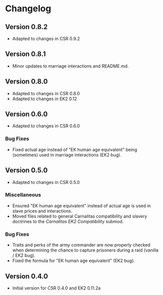 # Changelog

## Version 0.8.2

* Adapted to changes in CSR 0.9.2

## Version 0.8.1

* Minor updates to marriage interactions and README.md.

## Version 0.8.0

* Adapted to changes in CSR 0.8.0
* Adapted to changes in EK2 0.12

## Version 0.6.0

* Adapted to changes in CSR 0.6.0

### Bug Fixes

* Fixed actual age instead of "EK human age equivalent" being (sometimes) used in marriage interactions (EK2 bug).

## Version 0.5.0

* Adapted to changes in CSR 0.5.0

### Miscellaneous

* Ensured "EK human age equivalent" instead of actual age is used in slave prices and interactions.
* Moved files related to general Carnalitas compatibility and slavery doctrines to the *Carnalitas EK2 Compatibility* submod.

### Bug Fixes

* Traits and perks of the army commander are now properly checked when determining the chance to capture prisoners during a raid (vanilla / EK2 bug).
* Fixed the formula for "EK human age equivalent" (EK2 bug).

## Version 0.4.0

* Initial version for CSR 0.4.0 and EK2 0.11.2a
